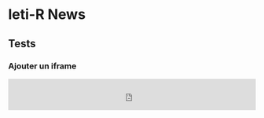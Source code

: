 # leti-R News


## Tests

### Ajouter un iframe

<iframe src="https://www.franceinter.fr/embed/player/aod/79f6a1f8-1313-48b0-96a1-525ad42ee84e" width="100%" height="64" frameborder="0" scrolling="no"></iframe>
